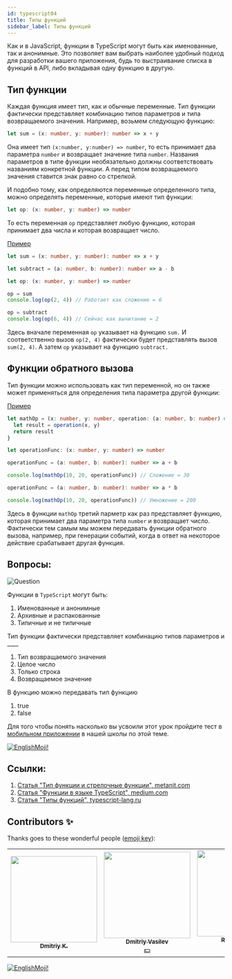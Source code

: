 ```yaml
---
id: typescript04
title: Типы функций
sidebar_label: Типы функций
---
```


Как и в JavaScript, функции в TypeScript могут быть как именованные, так и анонимные. Это позволяет вам выбрать наиболее удобный подход для разработки вашего приложения, будь то выстраивание списка в функций в API, либо вкладывая одну функцию в другую.

## Тип функции

Каждая функция имеет тип, как и обычные переменные. Тип функции фактически представляет комбинацию типов параметров и типа возвращаемого значения. Например, возьмем следующую функцию:

```ts
let sum = (x: number, y: number): number => x + y
```

Она имеет тип `(x:number, y:number) => number`, то есть принимает два параметра `number` и возвращает значение типа `number`. Названия параметров в типе функции необязательно должны соответствовать названиям конкретной функции. А перед типом возвращаемого значения ставится знак равно со стрелкой.

И подобно тому, как определяются переменные определенного типа, можно определять переменные, которые имеют тип функции:

```ts
let op: (x: number, y: number) => number
```

То есть переменная `op` представляет любую функцию, которая принимает два числа и которая возвращает число.

[Пример](https://www.typescriptlang.org/play?ssl=12&ssc=50&pln=1&pc=1#code/DYUwLgBAzgrgthAvBAFADwFwQHbwEYgBOANBAJ5a5wGECUl+RSAfBGhANTkBQ3oksPGEIBDAMaRkKEQ2pFSeWTXo5GhFhBEQAtBDy8+4CAHsADlnRL55K3Q1UavM0mjxuY49ijHQAOmDGAOYoZigATKQALLS0EAD0cRCABCCADCCAjCCAfCCAQiApgKwgWRCAXCAphRCAgiCA3CAZgGwguYC8IIAcILkuAGxOpi6CwuJg7p7efgHBoS1RMfGJgIQguYCcIIDiICllRSUQgEwggNIgcw05jc3IYUA)

```ts
let sum = (x: number, y: number): number => x + y

let subtract = (a: number, b: number): number => a - b

let op: (x: number, y: number) => number

op = sum
console.log(op(2, 4)) // Работает как сложение = 6

op = subtract
console.log(op(6, 4)) // Сейчас как вычитание = 2
```

Здесь вначале переменная `op` указывает на функцию `sum.` И соответственно вызов `op(2, 4)` фактически будет представлять вызов `sum(2, 4)`. А затем `op` указывает на функцию `subtract.`

## Функции обратного вызова

Тип функции можно использовать как тип переменной, но он также может применяться для определения типа параметра другой функции:

[Пример](https://www.typescriptlang.org/play?ssl=14&ssc=62&pln=1&pc=1#code/DYUwLgBAtghmAWB5ADhAvBAFADwFwQDsBXKAIxACcAaCAT32LMpoHtlK4BLFg-TGBiXLUIpQUwoBKdAD5CQypPHDZEAN4AoCBFCQKIAM5FgkDGw5huBHDVqStEfWCIUCjw8bAaAvho26IcwouHgAxIgIAYz48eQlbZUVVRmE-IJCCcKj0bX5EkTE44SUiylUYCABqUT9IngMWUAA6YBYAc0xYBBRMAEYABhoAJkHA9mDLMIjIyWkAejmIQEIQQG4QQD4QQDYQQFYQQF4QQA4QLZyAZn608YysyJy80oL8kpSytDkKgCoajTqCBubWjq6kMg+qMRqxzpNMtNZhAFhBAMQggB4QHabXYHHIjfpAA)

```ts
let mathOp = (x: number, y: number, operation: (a: number, b: number) => number): number => {
  let result = operation(x, y)
  return result
}

let operationFunc: (x: number, y: number) => number

operationFunc = (a: number, b: number): number => a + b

console.log(mathOp(10, 20, operationFunc)) // Сложение = 30

operationFunc = (a: number, b: number): number => a * b

console.log(mathOp(10, 20, operationFunc)) // Умножение = 200
```

Здесь в функции `mathOp` третий парметр как раз представляет функцию, которая принимает два параметра типа `number` и возвращает число. Фактически тем самым мы можем передавать функции обратного вызова, например, при генерации событий, когда в ответ на некоторое действие срабатывает другая функция.

<!-- ## Стрелочные функции

Для определения функций в `TypeScript` можно использовать стрелочные функции или `arrow functions.` Стрелочные функции представляют выражения типа `(параметры) => тело функции.` Например:

```javascript
let sum = (x: number, y: number) => x + y

let result = sum(15, 35) // 50
console.log(result)
```

Тип параметров можно опускать:

```jsx live
function learnJavaScript() {
  let sum = (x, y) => x + y

  let result = sum(15, 35) // 50
  return result
}
```

Если стрелочная функция не требует параметров, то используются пустые круглые скобки. Если передается только один параметр, то скобки можно опустить:

```jsx live
function learnJavaScript() {
  let square = x => x * x
  let hello = () => 'Hello world'

  return hello() + ' ' + square(7)
}
```

Если тело функции представляет множество выражений, а не просто одно выражение, как в примере выше, тогда можно опять же заключить все выражения в фигурные скобки:

```javascript
let sum = (x: number, y: number) => {
  x *= 2
  return x + y
}

let result = sum(15, 35) // 65
console.log(result)
```

Стрелочные функции можно передавать в функцию вместо параметра, который представляет собой функцию:

```javascript
function mathOp(x: number, y: number, operation: (a: number, b: number) => number): number {
  let result = operation(x, y)
  return result
}
console.log(mathOp(10, 20, (x, y) => x + y)) // 30
console.log(mathOp(10, 20, (x, y) => x * y)) // 200
``` -->
<!--
## Функциональные типы

Добавим типы для функций `add` и `myAdd:`

```javascript
function add(x: number, y: number): number {
  return x + y
}

let myAdd = function (x: number, y: number): number {
  return x + y
}
```

Как видно, мы добавили типы не только к параметрам, передаваемым в функцию, но и на возвращаемое функцией значение.

Теперь опишем полный тип этой функции:

```javascript
let myAdd: (baseValue: number, increment: number) => number = function (x: number, y: number): number {
  return x + y
}
```

Функциональный тип состоит из двух частей: типов аргументов и типом возвращаемого значения. Тип возвращаемого значения определяется после `=>.` В том случае, если функция не возвращает никакого значения, должно быть указано `void.` -->

## Вопросы:

![Question](https://media.giphy.com/media/l0HlRnAWXxn0MhKLK/giphy.gif)

Функции в `TypeScript` могут быть:

1. Именованные и анонимные
2. Архивные и распакованные
3. Типичные и не типичные

Тип функции фактически представляет комбинацию типов параметров и \_\_\_\_

1. Тип возвращаемого значения
2. Целое число
3. Только строка
4. Возвращаемое значение

В функцию можно передавать тип функцию

1. true
2. false

Для того чтобы понять насколько вы усвоили этот урок пройдите тест в [мобильном приложении](http://onelink.to/njhc95) в нашей школы по этой теме.

[![EnglishMoji!](/img/logo/englishmoji.png)](https://apps.apple.com/kz/app/englishmoji/id6450254885)

## Ссылки:

1. [Статья "Тип функции и стрелочные функции", metanit.com](https://metanit.com/web/typescript/2.3.php)
2. [Статья "Функции в языке TypeScript", medium.com](https://medium.com/@sergey.bakaev/%D1%84%D1%83%D0%BD%D0%BA%D1%86%D0%B8%D0%B8-%D0%B2-%D1%8F%D0%B7%D1%8B%D0%BA%D0%B5-typescript-1cb853e09020)
3. [Статья "Типы функций", typescript-lang.ru](http://typescript-lang.ru/docs/Functions.html)

## Contributors ✨

Thanks goes to these wonderful people ([emoji key](https://allcontributors.org/docs/en/emoji-key)):

<!-- ALL-CONTRIBUTORS-LIST:START - Do not remove or modify this section -->
<!-- prettier-ignore-start -->
<!-- markdownlint-disable -->
<table>
  <tr>
    <td align="center"><a href="https://github.com/KoDim-React"><img src="https://avatars1.githubusercontent.com/u/72087863?v=4?s=200" width="200px;" alt=""/><br /><sub><b>Dmitriy K.</b></sub></a><br /><a href="#mentoring-KoDim-React" title="Mentoring">  </a></td>
    <td align="center"><a href="https://fullstackserverless.github.io/"><img src="https://avatars0.githubusercontent.com/u/6774813?v=4?s=200" width="200px;" alt=""/><br /><sub><b>Dmitriy Vasilev</b></sub></a><br /><a href="#financial-gHashTag" title="Financial">💵</a></td>
     <td align="center"><a href="https://github.com/Resoner2005"><img src="https://avatars1.githubusercontent.com/u/75675814?v=4?s=200" width="200px;" alt=""/><br /><sub><b>Resoner2005</b></sub></a><br /><a href="https://github.com/gHashTag/react-native-village/issues?q=author%3AResoner2005" title="Bug reports">🐛 🎨 🖋</a></td>
     <td align="center"><a href="https://github.com/Navernoss"><img src="https://avatars0.githubusercontent.com/u/75784137?v=4?s=200" width="200px;" alt=""/><br /><sub><b>Navernoss</b></sub></a><br /><a href="#content-Navernoss" title="Content">🖋 🐛 🎨 </a></td>
  </tr>
 
</table>

<!-- markdownlint-restore -->
<!-- prettier-ignore-end -->

<!-- ALL-CONTRIBUTORS-LIST:END -->

[![EnglishMoji!](/img/logo/englishmoji.png)](https://apps.apple.com/kz/app/englishmoji/id6450254885)

